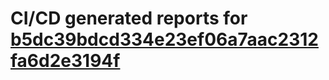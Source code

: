 # CI/CD generated reports for [b5dc39bdcd334e23ef06a7aac2312fa6d2e3194f](https://github.com/hydephp/develop/commit/b5dc39bdcd334e23ef06a7aac2312fa6d2e3194f)
